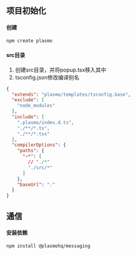## 项目初始化
#### 创建
```js
npm create plasmo
```
#### src目录
1. 创建src目录，并将popup.tsx移入其中
2. tsconfig.json修改编译别名
```json
{
  "extends": "plasmo/templates/tsconfig.base",
  "exclude": [
    "node_modules"
  ],
  "include": [
    ".plasmo/index.d.ts",
    "./**/*.ts",
    "./**/*.tsx"
  ],
  "compilerOptions": {
    "paths": {
      "~*": [
        // "./*"
        "./src/*"
      ]
    },
    "baseUrl": "."
  }
}
```
## 通信
#### 安装依赖
```
npm install @plasmohq/messaging
```